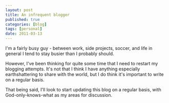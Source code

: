 ```yaml
---
layout: post
title: An infrequent blogger
published: true
categories: [blog]
tags: [personal]
date: 2011-03-13
---
```


I'm a fairly busy guy - between work, side projects, soccer, and life in general I tend to stay busier than I probably should.

However, I've been thinking for quite some time that I need to restart my blogging attempts. It's not that I think I have anything especially earthshattering to share with the world, but I do think it's important to write on a regular basis.

That being said, I'll look to start updating this blog on a regular basis, with God-only-knows-what as my areas for discussion.
